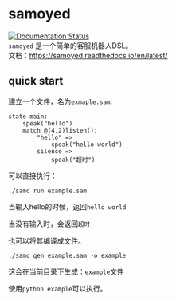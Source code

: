 # samoyed
[![Documentation Status](https://readthedocs.org/projects/samoyed/badge/?version=latest)](https://samoyed.readthedocs.io/en/latest/?badge=latest)  
`samoyed` 是一个简单的客服机器人DSL。  
文档：https://samoyed.readthedocs.io/en/latest/
## quick start

建立一个文件，名为`exmaple.sam`:

```
state main:
    speak("hello")
	match @(4,2)listen():
		"hello" =>
			speak("hello world")
		silence =>
			speak("超时")

```

可以直接执行：

```
./samc run example.sam 
```

当输入hello的时候，返回`hello world`

当没有输入时，会返回`超时`



也可以将其编译成文件。

```
./samc gen example.sam -o example
```

这会在当前目录下生成：`example`文件

使用`python example`可以执行。



